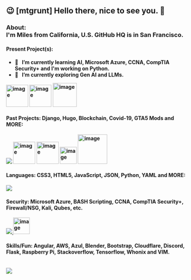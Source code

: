 ## 😉  [mtgrunt] Hello there, nice to see you.  👋

### About:<br /> <b>I'm Miles from California, U.S. GitHub HQ is in San Francisco. <br />

#### Present Project(s):
  - 🌱 &nbsp; I’m currently learning AI, Microsoft Azure, CCNA, CompTIA Security+ and I'm working on Python.
  - 🔭 &nbsp; I’m currently exploring Gen AI and LLMs.
  <img width="60" height="60" alt="image" src="https://github.com/user-attachments/assets/e126cb7e-6412-427b-b89a-24d270593941" />
  <img width="60" height="60" alt="image" src="https://github.com/user-attachments/assets/999a5fa4-abef-49fe-99c7-61ccb25d503f" />
  <img width="65" height="65" alt="image" src="https://github.com/user-attachments/assets/3c680f5e-e547-4b30-9626-7773ca460524" /> &nbsp;
<br />

#### Past Projects: Django, Hugo, Blockchain, Covid-19, GTA5 Mods and MORE:
  <img src="https://skillicons.dev/icons?i=django" />
  <img width="60" height="60" alt="image" src="https://github.com/user-attachments/assets/f9afee9c-02dd-4deb-ba82-57211d48d070" />
  <img width="60" height="60" alt="image" src="https://github.com/user-attachments/assets/057b99a8-b402-4dd3-8a79-a1f74b99b19a" />
  <img width="46" height="46" alt="image" src="https://github.com/user-attachments/assets/25968577-5934-4501-9d63-9a468de5e66f" /> 
  <img width="80" height="80" alt="image" src="https://github.com/user-attachments/assets/8b18a957-d66a-4596-890d-0110d3b05530" /> &nbsp; 
<br />

#### Languages: CSS3, HTML5, JavaScript, JSON, Python, YAML and MORE:
  <a href="https://skillicons.dev">
    <img src="https://skillicons.dev/icons?i=css,html,js,py,nodejs,npm,postgres,sass,sqlite,yarn,bootstrap," />
  </a>

#### Security: Microsoft Azure, BASH Scripting, CCNA, CompTIA Security+, Firewall/NSG, Kali, Qubes, etc.
  <a href="https://skillicons.dev">
    <img src="https://skillicons.dev/icons?i=azure,bash,kali" />
    <img width="45" height="45" alt="image" src="https://github.com/user-attachments/assets/df2c4ae6-0832-419a-8c7c-3d493ec07d75" />
  </a>
  

#### Skills/Fun: Angular, AWS, Azul, Blender, Bootstrap, Cloudflare, Discord, Flask, Raspberry Pi, Stackoverflow, Tensorflow, Whonix and VIM.
<br />    
  <a href="https://skillicons.dev">
    <img src="https://skillicons.dev/icons?i=angular,aws,azul,blender,cloudflare,discord,flask,raspberrypi,stackoverflow,tensorflow,vim," />
  </a>


